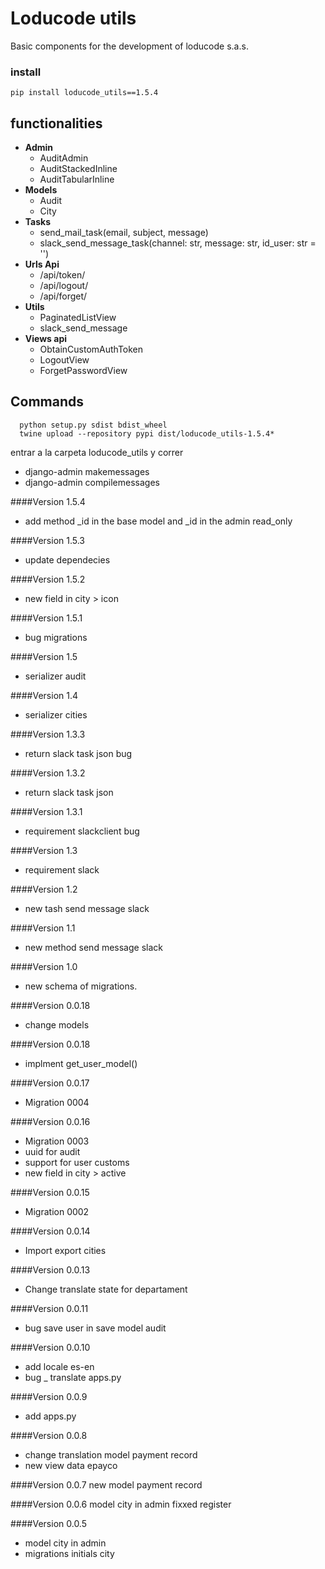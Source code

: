 # Loducode utils

Basic components for the development of loducode s.a.s.

### install

`pip install loducode_utils==1.5.4`

## functionalities

- **Admin**
    - AuditAdmin
    - AuditStackedInline
    - AuditTabularInline
- **Models**
    - Audit
    - City  
- **Tasks**
    - send_mail_task(email, subject, message)
    - slack_send_message_task(channel: str, message: str, id_user: str = '')
- **Urls Api**
    - /api/token/
    - /api/logout/
    - /api/forget/
- **Utils**
    - PaginatedListView
    - slack_send_message
- **Views api**
    - ObtainCustomAuthToken
    - LogoutView
    - ForgetPasswordView

## Commands

```
  python setup.py sdist bdist_wheel
  twine upload --repository pypi dist/loducode_utils-1.5.4*
```

entrar a la carpeta loducode_utils y correr
- django-admin makemessages
- django-admin compilemessages

####Version 1.5.4
- add method _id in the base model and _id in the admin read_only

####Version 1.5.3
- update dependecies

####Version 1.5.2
- new field in city > icon

####Version 1.5.1
- bug migrations

####Version 1.5
- serializer audit

####Version 1.4
- serializer cities

####Version 1.3.3
- return slack task json bug

####Version 1.3.2
- return slack task json

####Version 1.3.1
- requirement slackclient bug

####Version 1.3
- requirement slack

####Version 1.2
- new tash send message slack

####Version 1.1
- new method send message slack

####Version 1.0
- new schema of migrations.

####Version 0.0.18
- change models  

####Version 0.0.18
- implment get_user_model()

####Version 0.0.17
- Migration 0004

####Version 0.0.16
- Migration 0003
- uuid for audit
- support for user customs
- new field in city > active

####Version 0.0.15
- Migration 0002

####Version 0.0.14
- Import export cities

####Version 0.0.13
- Change translate state for departament

####Version 0.0.11
- bug save user in save model audit

####Version 0.0.10
- add locale es-en
- bug _ translate apps.py

####Version 0.0.9
- add apps.py

####Version 0.0.8
- change translation model payment record
- new view data epayco

####Version 0.0.7
new model payment record

####Version 0.0.6
model city in admin fixxed register

####Version 0.0.5

- model city in admin
- migrations initials city
